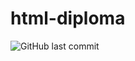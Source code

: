 # html-diploma
![GitHub last commit](https://img.shields.io/github/last-commit/Alnipet/html-diploma)
